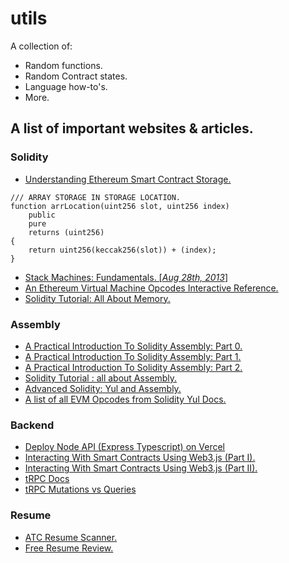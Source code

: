 # utils
A collection of:
- Random functions.
- Random Contract states.
- Language how-to's.
- More.

## A list of important websites & articles.

### Solidity
- [Understanding Ethereum Smart Contract Storage.](https://programtheblockchain.com/posts/2018/03/09/understanding-ethereum-smart-contract-storage/)
```solidity
/// ARRAY STORAGE IN STORAGE LOCATION.
function arrLocation(uint256 slot, uint256 index)
    public
    pure
    returns (uint256)
{
    return uint256(keccak256(slot)) + (index);
}
```
- [Stack Machines: Fundamentals. [_Aug 28th, 2013_]](https://igor.io/2013/08/28/stack-machines-fundamentals.html)
- [An Ethereum Virtual Machine Opcodes Interactive Reference.](https://www.evm.codes)
- [Solidity Tutorial: All About Memory.](https://betterprogramming.pub/solidity-tutorial-all-about-memory-1e1696d71ee4)

### Assembly
- [A Practical Introduction To Solidity Assembly: Part 0.](https://mirror.xyz/0xB38709B8198d147cc9Ff9C133838a044d78B064B/nk40v2MJKSHXXNSlbqqhpwJf4MtZ9V2Vp8P_bSNwjYc)
- [A Practical Introduction To Solidity Assembly: Part 1.](https://mirror.xyz/0xB38709B8198d147cc9Ff9C133838a044d78B064B/PpA5KdQhrE_2Bf-USfKePROJ5tE-raL7_VGBR8HE39E)
- [A Practical Introduction To Solidity Assembly: Part 2.](https://mirror.xyz/0xB38709B8198d147cc9Ff9C133838a044d78B064B/Hh69VJWM5eiFYFINxYWrIYWcRRtPm8tw3VFjpdpx6T8)
- [Solidity Tutorial : all about Assembly.](https://jeancvllr.medium.com/solidity-tutorial-all-about-assembly-5acdfefde05c)
- [Advanced Solidity: Yul and Assembly.](https://www.udemy.com/course/advanced-solidity-yul-and-assembly/)
- [A list of all EVM Opcodes from Solidity Yul Docs.](https://docs.soliditylang.org/en/v0.6.2/yul.html#evm-dialect)

### Backend
- [Deploy Node API (Express Typescript) on Vercel](https://dev.to/tirthpatel/deploy-node-ts-express-typescript-on-vercel-284h)
- [Interacting With Smart Contracts Using Web3.js (Part I).](https://medium.com/0xcode/interacting-with-smart-contracts-using-web3-js-34545a8a1ebd)
- [Interacting With Smart Contracts Using Web3.js (Part II).](https://medium.com/0xcode/interacting-with-smart-contracts-using-web3-js-part-ii-c1ef7566d1c5)
- [tRPC Docs](https://trpc.io)
- [tRPC Mutations vs Queries](https://github.com/trpc/trpc/discussions/1638#discussioncomment-2341051)

### Resume
- [ATC Resume Scanner.](https://resumeworded.com/my-home.php)
- [Free Resume Review.](https://www.topresume.com/)
